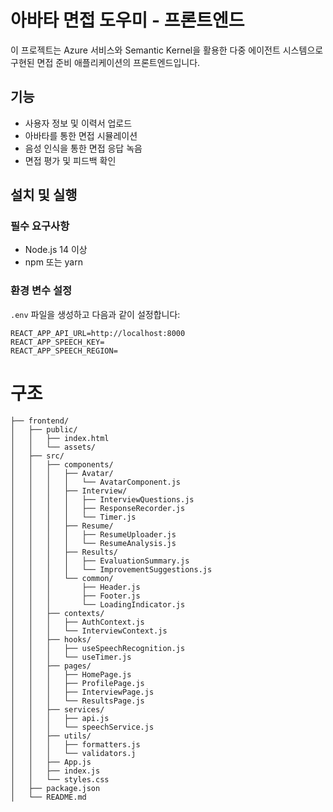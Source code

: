 # 아바타 면접 도우미 - 프론트엔드

이 프로젝트는 Azure 서비스와 Semantic Kernel을 활용한 다중 에이전트 시스템으로 구현된 면접 준비 애플리케이션의 프론트엔드입니다.

## 기능

- 사용자 정보 및 이력서 업로드
- 아바타를 통한 면접 시뮬레이션
- 음성 인식을 통한 면접 응답 녹음
- 면접 평가 및 피드백 확인

## 설치 및 실행

### 필수 요구사항

- Node.js 14 이상
- npm 또는 yarn

### 환경 변수 설정

`.env` 파일을 생성하고 다음과 같이 설정합니다:
```
REACT_APP_API_URL=http://localhost:8000
REACT_APP_SPEECH_KEY=
REACT_APP_SPEECH_REGION=
```

# 구조
```
├── frontend/
│   ├── public/
│   │   ├── index.html
│   │   └── assets/
│   ├── src/
│   │   ├── components/
│   │   │   ├── Avatar/
│   │   │   │   └── AvatarComponent.js
│   │   │   ├── Interview/
│   │   │   │   ├── InterviewQuestions.js
│   │   │   │   ├── ResponseRecorder.js
│   │   │   │   └── Timer.js
│   │   │   ├── Resume/
│   │   │   │   ├── ResumeUploader.js
│   │   │   │   └── ResumeAnalysis.js
│   │   │   ├── Results/
│   │   │   │   ├── EvaluationSummary.js
│   │   │   │   └── ImprovementSuggestions.js
│   │   │   └── common/
│   │   │       ├── Header.js
│   │   │       ├── Footer.js
│   │   │       └── LoadingIndicator.js
│   │   ├── contexts/
│   │   │   ├── AuthContext.js
│   │   │   └── InterviewContext.js
│   │   ├── hooks/
│   │   │   ├── useSpeechRecognition.js
│   │   │   └── useTimer.js
│   │   ├── pages/
│   │   │   ├── HomePage.js
│   │   │   ├── ProfilePage.js
│   │   │   ├── InterviewPage.js
│   │   │   └── ResultsPage.js
│   │   ├── services/
│   │   │   ├── api.js
│   │   │   └── speechService.js
│   │   ├── utils/
│   │   │   ├── formatters.js
│   │   │   └── validators.j
│   │   ├── App.js
│   │   ├── index.js
│   │   └── styles.css
│   ├── package.json
│   └── README.md

```
